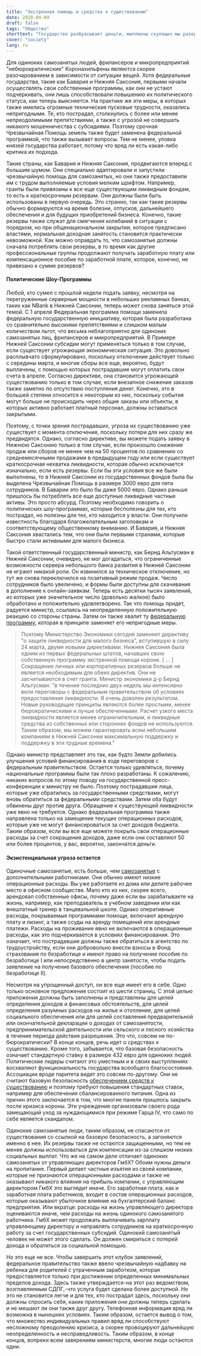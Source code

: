 ```yaml
---
title: "Экстренная помощь и средства к существованию"
date: 2020-04-09
draft: false
tags: "Общество"
shorttext: "Государство разбрасывает деньги, миллионы скулящих мы разоряем. Но кто получает деньги? Кто-нибудь или просто те, у кого обычно должны быть резервы?"
cover: "society"
lang: ru
---
```


Для одиноких самозанятых людей, фрилансеров и микропредприятий "небюрократические" Коронахильфены являются скорее разочарованием в зависимости от ситуации вещей. Хотя федеральные государства, такие как Бавария и Нижняя Саксония, первыми начали осуществлять свои собственные программы, как они не устают подчеркивать, они лишь способствовали повышению их политического статуса, как теперь выясняется. На практике же эти меры, в которых также имелись огромные технические пусковые трудности, оказались непригодными. Те, кто пострадал, столкнулись с более или менее непреодолимыми препятствиями, а также с угрозой не совершать никакого мошенничества с субсидиями. Поэтому срочная Чрезвычайная Помощь земель также будет заменена федеральной программой, что также вызывает вопросы. Тем не менее, уловка князей государства работает, потому что вряд ли есть какая-либо критика их подхода.

Такие страны, как Бавария и Нижняя Саксония, продвигаются вперед с большим шумом. Они специально адаптировали и запустили чрезвычайную помощь для самозанятых, но они также предоставили им с трудом выполняемые условия мелким шрифтом. Например, гранты были привязаны к все еще существующим ликвидным фондам, то есть к краткосрочным резервам. Они должны были быть использованы в первую очередь. Это странно, так как такие резервы обычно формируются на время болезни, отпусков, дальнейшего обеспечения и для будущих приобретений бизнеса. Конечно, такие резервы также служат для смягчения колебаний в ситуации с порядком, но при общенациональном закрытии, которое предписано властями, нормальная доходная занятость становится практически невозможной. Как можно оправдать то, что самозанятые должны сначала потреблять свои резервы, в то время как другие профессиональные группы продолжают получать заработную плату или компенсационное пособие по заработной плате, которое, конечно, не привязано к сумме резервов?

#### Политические Шоу-Программы

Любой, кто сумел с прошлой недели подать заявку, несмотря на перегруженные серверные мощности в небольших рекламных банках, таких как NBank в Нижней Саксонии, теперь может снова заняться этой темой. С 1 апреля Федеральная программа помощи заменила федеральную государственную инициативу, которая была разработана со сравнительно высокими препятствиями и слишком малым количеством льгот, что весьма неблагоприятно для одиноких самозанятых лиц, фрилансеров и микропредприятий. В Примере Нижней Саксонии субсидии могут применяться только в том случае, если существует угрожающая экономическая ситуация. Это довольно расплывчато сформулировано, поскольку отключение действует только с середины марта, и многие сборы все еще, вероятно, будут выплачены, с помощью которых пострадавшие могут оплатить свои счета в апреле. Согласно директиве, она становится угрожающей существованию только в том случае, если внезапное снижение заказов также заметно по отсутствию поступления денег. Конечно, это в большей степени относится к некоторым из них, поскольку события могут больше не происходить через общие заказы или объекты, в которых активно работает платный персонал, должны оставаться закрытыми.

Поэтому, с точки зрения пострадавших, угроза их существованию уже существует с момента отключения, поскольку потери для них сразу же предвидятся. Однако, согласно директиве, вы можете подать заявку в Нижнюю Саксонию только в том случае, если произошло снижение продаж или сборов не менее чем на 50 процентов по сравнению со среднемесячными продажами в предыдущем году или если существует краткосрочная нехватка ликвидности, которая обычно исключается изначально, если есть резервы. Если бы эти условия все же были выполнены, то в Нижней Саксонии из государственных фондов была бы выделена Чрезвычайная Помощь в размере 3000 евро для пяти сотрудников. В Баварии это было бы даже 5000 евро. Однако раньше пришлось бы потреблять все еще доступные ликвидные частные активы. Это просто абсурд. Поэтому необходимо говорить о политических шоу-программах, которые бесполезны для тех, кто пострадал, но полезны для тех, кто находится у власти. Они получили известность благодаря благожелательным заголовкам и соответствующему общественному вниманию. И Бавария, и Нижняя Саксония хвастались тем, что они были первыми странами, которые быстро стали активными для малого бизнеса.

Такой ответственный государственный министр, как Бернд Альтусман в Нижней Саксонии, очевидно, не мог догадаться, что ограниченные возможности сервера небольшого банка развития в Нижней Саксонии не играют никакой роли. Он извинился за техническое отключение, но тут же снова переключился на позитивный режим продаж. Число сотрудников было увеличено, и формы были доступны для скачивания в дополнение к онлайн-заявкам. Теперь есть десятки тысяч заявлений, из которых уже значительное число (довольно жалкое) было обработано и положительно удовлетворено. Так что помощь придет, радуется министр, ссылаясь на неопределенную положительную реакцию со стороны страны. Затем он также хвалит ту [федеральную программу](https://www.mw.niedersachsen.de/startseite/aktuelles/presseinformationen/niedersachsen-passt-richtlinien-zur-liquiditatssicherung-an-187047.html "Niedersachsen passt Richtlinien zur Liquiditätssicherung an"), которая в принципе заменяет его непригодные меры.

> Поэтому Министерство Экономики сегодня заменяет директиву "о защите ликвидности для малого бизнеса", вступившую в силу 24 марта, двумя новыми директивами. Нижняя Саксония была одним из первых федеральных штатов, начавших свою собственную программу экстренной помощи короне. [ ... ] Сокращение личных или корпоративных резервов больше не является необходимым для обеих директив. Они не засчитываются в счет гранта. Министр экономики д-р Бернд Альтусман: "в течение последних двух недель мы интенсивно вели переговоры с федеральным правительством об условиях предоставления ликвидности. Я очень доволен результатом. Новые руководящие принципы являются более простыми, менее бюрократическими и лучше обеспеченными. Расчет узкого места ликвидности является менее ограничительным, и ликвидные средства из собственных или сторонних фондов не используются. Таким образом, мы можем гарантировать всем небольшим компаниям в Нижней Саксонии максимальную поддержку и поддержку в эти трудные времена."

Однако министр представляет это так, как будто Земли добились улучшения условий финансирования в ходе переговоров с федеральным правительством. Остается только удивляться, почему национальные программы были так плохо разработаны. К сожалению, никаких вопросов по этому поводу на государственной пресс-конференции к министру не было. Поэтому пострадавшие лица, которые уже обратились за государственными средствами, могут вновь обратиться за федеральными средствами. Затем оба будут обвинены друг против друга. Обращение к существующей ликвидности уже явно не требуется. Однако федеральная программа также направлена только на замещение текущих операционных расходов, которые уже не могут финансироваться за счет доходов бюджета. Таким образом, если вы все еще можете покрыть свои операционные расходы за счет сокращения доходов, даже если они составляют 50 или более процентов, у вас, вероятно, закончатся деньги.

#### Экзистенциальная угроза остается

Одиночные самозанятые, есть больше, чем [самозанятые](https://www.destatis.de/DE/Presse/Pressemitteilungen/2020/03/PD20_N013_132.html "Im Jahr 2018 waren 4 Millionen Menschen selbstständig tätig") с дополнительными работниками. Они обычно имеют низкие операционные расходы. Вы уже работаете из дома или делите рабочее место в офисном сообществе. Мало кто из них, скорее всего, арендовал собственные офисы, почему даже если вы зарабатываете на жизнь, например, как преподаватель в учебном заведении или как внештатный тренер в танцевальной школе. Однако оперативные расходы, покрываемые программами помощи, включают арендную плату и лизинг, а также ссуды на аренду помещений или арендные платежи. Расходы на проживание явно не включаются в операционные расходы, как это подчеркивается в условиях финансирования. Это означает, что пострадавшие должны также обратиться в агентство по трудоустройству, если они добровольно внесли взносы в Фонд страхования по безработице и имеют право на получение пособия по безработице I или непосредственно в центр занятости, чтобы подать заявление на получение базового обеспечения (пособие по безработице II).

Несмотря на упрощенный доступ, он все еще имеет его в себе. Одно только основное предложение состоит из шести страниц. С этой целью приложения должны быть заполнены и представлены для целей определения доходов и финансовых обстоятельств, для целей определения разумных расходов на жилье и отопление, для целей социального обеспечения или для целей составления предварительной или окончательной декларации о доходах от самозанятости, предпринимательской деятельности или сельского и лесного хозяйства в течение периода действия разрешения. Это что, совсем не по-бюрократически? В конце концов, речь идет о средствах к существованию. Кроме того, забывается, что базовая безопасность означает стандартную ставку в размере 432 евро для одиноких людей. Политические лидеры считают это уместным и в своих выступлениях восхваляют функциональность государства всеобщего благосостояния. Ассоциации вроде паритета видят это совсем по-другому. Они не считают базовую безопасность [обеспечением средств к существованию](https://www.der-paritaetische.de/presse/corona-krise-paritaetischer-fordert-notprogramm-fuer-menschen-in-hartz-iv/ "Corona-Krise: Paritätischer fordert Notprogramm für Menschen in Hartz IV") и поэтому требуют повышения стандартных ставок, например для обеспечения сбалансированного питания. Одна из причин этого заключается в том, что многие панели пришлось закрыть после кризиса короны. Эти учреждения организовали своего рода замещающий уход за нуждающимися при режиме Гарца IV, что само по себе является скандалом.

Одинокие самозанятые люди, таким образом, не спасаются от существования со ссылкой на базовую безопасность, а загоняются именно в нее. Их резервы также не остаются защищенными, но тем не менее должны использоваться для компенсации из-за слишком низких социальных выплат. Что же на самом деле отличает одиноких самозанятых от управляющих директоров ГмбХ? Обоим нужны деньги на пропитание. Первый делает частные изъятия из своей компании, которые не признаются операционными расходами и также не оказывают никакого влияния на прибыль компании, с управляющим директором ГмбХ это выглядит иначе. Его заработная плата, как и заработная плата работников, входит в состав операционных расходов, которые оказывают убыточное влияние на бухгалтерский баланс предприятия. Или вкратце: расходы на жизнь управляющего директора оцениваются иначе, чем расходы на жизнь одинокого самозанятого работника. ГмбХ может продолжать выплачивать зарплату управляющему директору и направлять сотрудников на краткосрочную работу за счет государственных субсидий. Одинокий самозанятый человек не может этого сделать. Он должен смириться с потерей дохода и обратиться за социальной помощью.

Но это еще не все. Чтобы завершить этот клубок заявлений, федеральное правительство также ввело чрезвычайную надбавку на ребенка для родителей с утраченным заработком, которая предоставляется только при достижении определенных минимальных пределов дохода. Здесь также утверждается-на этот раз ведомством, возглавляемым СДПГ,-что услуга будет сделана более доступной. Но это не становится легче и для тех, кто пострадал здесь, поскольку они должны спросить себя, какие приложения они должны теперь сделать и не мешают ли они также друг другу. Телефонная информация вряд ли возможна в нынешних условиях. Таким образом, остается вывод о том, что множество индивидуальных правил вряд ли способствуют несложному преодолению кризиса, а скорее провоцируют дальнейшую неопределенность и несправедливость. Таким образом, в конце концов, вопреки всем заверениям министерств, многие люди остаются одни.
